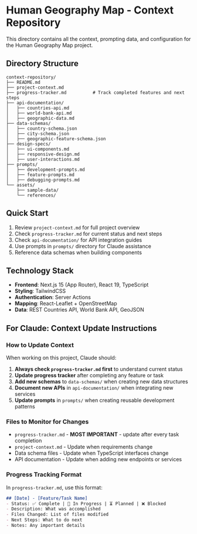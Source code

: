 # Human Geography Map - Context Repository

This directory contains all the context, prompting data, and configuration for the Human Geography Map project.

## Directory Structure
```
context-repository/
├── README.md
├── project-context.md
├── progress-tracker.md          # Track completed features and next steps
├── api-documentation/
│   ├── countries-api.md
│   ├── world-bank-api.md
│   ├── geographic-data.md
├── data-schemas/
│   ├── country-schema.json
│   ├── city-schema.json
│   ├── geographic-feature-schema.json
├── design-specs/
│   ├── ui-components.md
│   ├── responsive-design.md
│   ├── user-interactions.md
├── prompts/
│   ├── development-prompts.md
│   ├── feature-prompts.md
│   ├── debugging-prompts.md
└── assets/
    ├── sample-data/
    └── references/
```

## Quick Start
1. Review `project-context.md` for full project overview
2. Check `progress-tracker.md` for current status and next steps
3. Check `api-documentation/` for API integration guides
4. Use prompts in `prompts/` directory for Claude assistance
5. Reference data schemas when building components

## Technology Stack
- **Frontend**: Next.js 15 (App Router), React 19, TypeScript
- **Styling**: TailwindCSS
- **Authentication**: Server Actions
- **Mapping**: React-Leaflet + OpenStreetMap
- **Data**: REST Countries API, World Bank API, GeoJSON

## For Claude: Context Update Instructions

### How to Update Context
When working on this project, Claude should:

1. **Always check `progress-tracker.md` first** to understand current status
2. **Update progress tracker** after completing any feature or task
3. **Add new schemas** to `data-schemas/` when creating new data structures
4. **Document new APIs** in `api-documentation/` when integrating new services
5. **Update prompts** in `prompts/` when creating reusable development patterns

### Files to Monitor for Changes
- `progress-tracker.md` - **MOST IMPORTANT** - update after every task completion
- `project-context.md` - Update when requirements change
- Data schema files - Update when TypeScript interfaces change
- API documentation - Update when adding new endpoints or services

### Progress Tracking Format
In `progress-tracker.md`, use this format:
```markdown
## [Date] - [Feature/Task Name]
- Status: ✅ Complete | 🚧 In Progress | ⏳ Planned | ❌ Blocked
- Description: What was accomplished
- Files Changed: List of files modified
- Next Steps: What to do next
- Notes: Any important details
```
